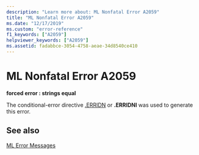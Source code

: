 ```yaml
---
description: "Learn more about: ML Nonfatal Error A2059"
title: "ML Nonfatal Error A2059"
ms.date: "12/17/2019"
ms.custom: "error-reference"
f1_keywords: ["A2059"]
helpviewer_keywords: ["A2059"]
ms.assetid: fadabbce-3054-4758-aeae-34d8540ce410
---
```

# ML Nonfatal Error A2059

**forced error : strings equal**

The conditional-error directive [.ERRIDN](dot-erridn.md) or **.ERRIDNI** was used to generate this error.

## See also

[ML Error Messages](ml-error-messages.md)
